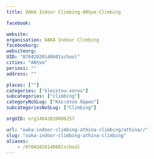 ```yaml
---
title: OAKA Indoor Climbing-Αθήνα-Climbing

facebook:

website:
organisation: OAKA Indoor Climbing
facebookorg:
websiteorg:
UID: "07042020140601school"
cities: "Αθήνα"
perioxi: ""
address: ""

places: [""]
categories: ["kleistou-xorou"]
subcategories: ["climbing"]
categoryNoSLug: ["Κλειστού Χώρου"]
subcategoriesNoSLug: ["Climbing"]

orgUID: org14042020000257

url: "oaka-indoor-climbing-athina-climbing/athina//"
slug: "oaka-indoor-climbing-athina-climbing"
aliases:
    - /07042020140601school
---
```






